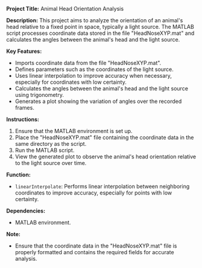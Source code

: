 **Project Title:** Animal Head Orientation Analysis

**Description:**
This project aims to analyze the orientation of an animal's head relative to a fixed point in space, typically a light source. The MATLAB script processes coordinate data stored in the file "HeadNoseXYP.mat" and calculates the angles between the animal's head and the light source. 

**Key Features:**
- Imports coordinate data from the file "HeadNoseXYP.mat".
- Defines parameters such as the coordinates of the light source.
- Uses linear interpolation to improve accuracy when necessary, especially for coordinates with low certainty.
- Calculates the angles between the animal's head and the light source using trigonometry.
- Generates a plot showing the variation of angles over the recorded frames.

**Instructions:**
1. Ensure that the MATLAB environment is set up.
2. Place the "HeadNoseXYP.mat" file containing the coordinate data in the same directory as the script.
3. Run the MATLAB script.
4. View the generated plot to observe the animal's head orientation relative to the light source over time.

**Function:**
- `linearInterpolate`: Performs linear interpolation between neighboring coordinates to improve accuracy, especially for points with low certainty.

**Dependencies:**
- MATLAB environment.

**Note:**
- Ensure that the coordinate data in the "HeadNoseXYP.mat" file is properly formatted and contains the required fields for accurate analysis.

